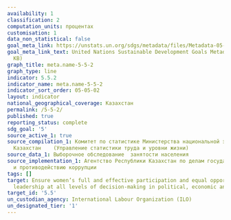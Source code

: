 ```yaml
---
availability: 1
classification: 2
computation_units: процентах
customisation: 1
data_non_statistical: false
goal_meta_link: https://unstats.un.org/sdgs/metadata/files/Metadata-05-05-02.pdf
goal_meta_link_text: United Nations Sustainable Development Goals Metadata (PDF 372
  KB)
graph_title: meta.name-5-5-2
graph_type: line
indicator: 5.5.2
indicator_name: meta.name-5-5-2
indicator_sort_order: 05-05-02
layout: indicator
national_geographical_coverage: Казахстан
permalink: /5-5-2/
published: true
reporting_status: complete
sdg_goal: '5'
source_active_1: true
source_compilation_1: Комитет по статистике Министерства национальной экономики Республики
  Казахстан    (Управление статистики труда и уровни жизни)
source_data_1: Выборочное обследование  занятости населения
source_implementation_1: Агентство Республики Казахстан по делам государственной службы
  и противодействию коррупции
tags: []
target: Ensure women’s full and effective participation and equal opportunities for
  leadership at all levels of decision-making in political, economic and public life
target_id: '5.5'
un_custodian_agency: International Labour Organization (ILO)
un_designated_tier: '1'
---
```

